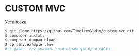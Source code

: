 # CUSTOM MVC



Установка:
```sh
$ git clone https://github.com/TimofeevVadim/custom_mvc.git
$ composer install
$ composer dumpautoload
$ cp .env.example .env
# в файле .env указать свои параметры бд и сайта
```
